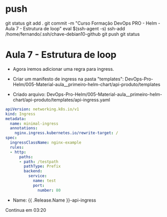 
# ##############################################################################################################################################################
# ##############################################################################################################################################################
# ##############################################################################################################################################################
# ##############################################################################################################################################################
# push

git status
git add .
git commit -m "Curso Formação DevOps PRO - Helm - Aula 7 - Estrutura de loop"
eval $(ssh-agent -s)
ssh-add /home/fernando/.ssh/chave-debian10-github
git push
git status





# ##############################################################################################################################################################
# ##############################################################################################################################################################
# ##############################################################################################################################################################
# ##############################################################################################################################################################
# Aula 7 - Estrutura de loop

- Agora iremos adicionar uma regra para ingress.

- Criar um manifesto de ingress na pasta "templates":
DevOps-Pro-Helm/005-Material-aula__primeiro-helm-chart/api-produto/templates

- Criado arquivo:
DevOps-Pro-Helm/005-Material-aula__primeiro-helm-chart/api-produto/templates/api-ingress.yaml

~~~~YAML
apiVersion: networking.k8s.io/v1
kind: Ingress
metadata:
  name: minimal-ingress
  annotations:
    nginx.ingress.kubernetes.io/rewrite-target: /
spec:
  ingressClassName: nginx-example
  rules:
  - http:
      paths:
      - path: /testpath
        pathType: Prefix
        backend:
          service:
            name: test
            port:
              number: 80
~~~~




- Name:
{{ .Release.Name }}-api-ingress



Continua em 03:20